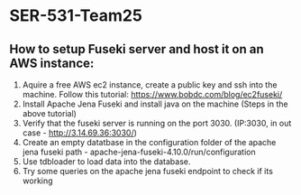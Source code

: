 # SER-531-Team25

## How to setup Fuseki server and host it on an AWS instance:

1. Aquire a free AWS ec2 instance, create a public key and ssh into the machine. Follow this tutorial: https://www.bobdc.com/blog/ec2fuseki/
2. Install Apache Jena Fuseki and install java on the machine (Steps in the above tutorial)
3. Verify that the fuseki server is running on the port 3030. (IP:3030, in out case - http://3.14.69.36:3030/)
4. Create an empty datatbase in the configuration folder of the apache jena fuseki path - apache-jena-fuseki-4.10.0/run/configuration
5. Use tdbloader to load data into the database.
6. Try some queries on the apache jena fuseki endpoint to check if its working

